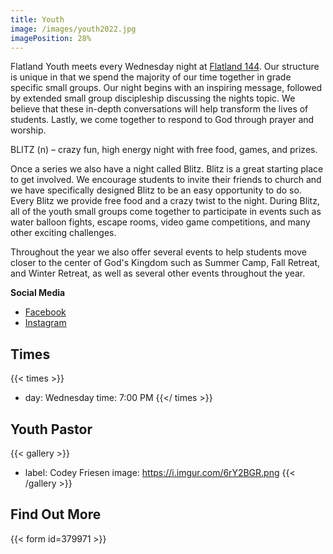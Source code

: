 ```yaml
---
title: Youth
image: /images/youth2022.jpg
imagePosition: 28%
---
```


Flatland Youth meets every Wednesday night at [Flatland 144](/locations/flatland-144). Our structure is unique in that we spend the majority of our time together in grade specific small groups. Our night begins with an inspiring message, followed by extended small group discipleship discussing the nights topic. We believe that these in-depth conversations will help transform the lives of students. Lastly, we come together to respond to God through prayer and worship.

BLITZ (n) – crazy fun, high energy night with free food, games, and prizes.

Once a series we also have a night called Blitz. Blitz is a great starting place to get involved. We encourage students to invite their friends to church and we have specifically designed Blitz to be an easy opportunity to do so.  Every Blitz we provide free food and a crazy twist to the night. During Blitz, all of the youth small groups come together to participate in events such as water balloon fights, escape rooms, video game competitions, and many other exciting challenges. 

Throughout the year we also offer several events to help students move closer to the center of God's Kingdom such as Summer Camp, Fall Retreat, and Winter Retreat, as well as several other events throughout the year.

**Social Media**

- [Facebook](https://www.facebook.com/flatlandyth)
- [Instagram](https://instagram.com/flatlandyth)

## Times

{{< times >}}
- day: Wednesday
  time: 7:00 PM
{{</ times >}}

## Youth Pastor

{{< gallery >}}
- label: Codey Friesen
  image: https://i.imgur.com/6rY2BGR.png
{{< /gallery >}}

## Find Out More

{{< form id=379971 >}}